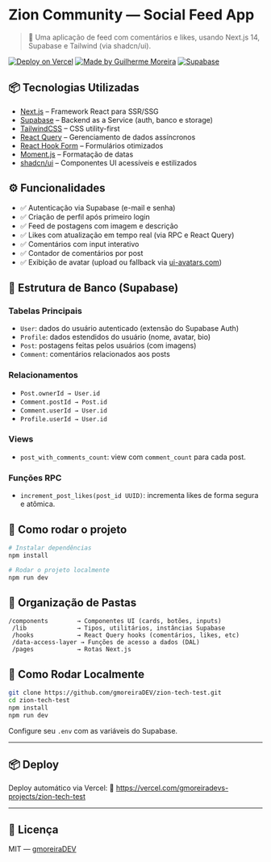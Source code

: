 # Zion Community — Social Feed App
> 🚀 Uma aplicação de feed com comentários e likes, usando Next.js 14, Supabase e Tailwind (via shadcn/ui).

[![Deploy on Vercel](https://vercel.com/button)](https://vercel.com/gmoreiradevs-projects/zion-tech-test)
[![Made by Guilherme Moreira](https://img.shields.io/badge/Made%20by-Guilherme%20Moreira-blue)](https://github.com/gmoreiraDEV)
[![Supabase](https://img.shields.io/badge/Database-Supabase-3ECF8E?logo=supabase&logoColor=white)](https://supabase.com)

## 📦 Tecnologias Utilizadas
- [Next.js](https://nextjs.org/) – Framework React para SSR/SSG
- [Supabase](https://supabase.com/) – Backend as a Service (auth, banco e storage)
- [TailwindCSS](https://tailwindcss.com/) – CSS utility-first
- [React Query](https://tanstack.com/query) – Gerenciamento de dados assíncronos
- [React Hook Form](https://react-hook-form.com/) – Formulários otimizados
- [Moment.js](https://momentjs.com/) – Formatação de datas
- [shadcn/ui](https://ui.shadcn.com/) – Componentes UI acessíveis e estilizados

## ⚙️ Funcionalidades
- ✅ Autenticação via Supabase (e-mail e senha)
- ✅ Criação de perfil após primeiro login
- ✅ Feed de postagens com imagem e descrição
- ✅ Likes com atualização em tempo real (via RPC e React Query)
- ✅ Comentários com input interativo
- ✅ Contador de comentários por post
- ✅ Exibição de avatar (upload ou fallback via [ui-avatars.com](https://ui-avatars.com))

## 🧱 Estrutura de Banco (Supabase)
### Tabelas Principais
- `User`: dados do usuário autenticado (extensão do Supabase Auth)
- `Profile`: dados estendidos do usuário (nome, avatar, bio)
- `Post`: postagens feitas pelos usuários (com imagens)
- `Comment`: comentários relacionados aos posts

### Relacionamentos
- `Post.ownerId → User.id`
- `Comment.postId → Post.id`
- `Comment.userId → User.id`
- `Profile.userId → User.id`

### Views
- `post_with_comments_count`: view com `comment_count` para cada post.

### Funções RPC

- `increment_post_likes(post_id UUID)`: incrementa likes de forma segura e atômica.

## 🚀 Como rodar o projeto
```bash
# Instalar dependências
npm install

# Rodar o projeto localmente
npm run dev
```

## 📁 Organização de Pastas
```
/components        → Componentes UI (cards, botões, inputs)
 /lib              → Tipos, utilitários, instâncias Supabase
 /hooks            → React Query hooks (comentários, likes, etc)
 /data-access-layer → Funções de acesso a dados (DAL)
 /pages            → Rotas Next.js
```

## 🧪 Como Rodar Localmente
```bash
git clone https://github.com/gmoreiraDEV/zion-tech-test.git
cd zion-tech-test
npm install
npm run dev
```

Configure seu `.env` com as variáveis do Supabase.

---

## 📦 Deploy

Deploy automático via Vercel:
🔗 https://vercel.com/gmoreiradevs-projects/zion-tech-test

---

## 📃 Licença
MIT — [gmoreiraDEV](https://github.com/gmoreiraDEV)